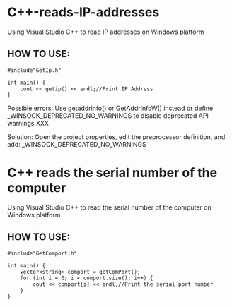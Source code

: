 # C++-reads-IP-addresses
Using Visual Studio C++ to read IP addresses on Windows platform

## HOW TO USE:
```
#include"GetIp.h"

int main() {
	cout << getip() << endl;//Print IP Address
}
```

Possible errors:
Use getaddrinfo() or GetAddrInfoW() instead or define _WINSOCK_DEPRECATED_NO_WARNINGS to disable deprecated API warnings XXX

Solution:
Open the project properties, edit the preprocessor definition, and add:
_WINSOCK_DEPRECATED_NO_WARNINGS

# C++ reads the serial number of the computer
Using Visual Studio C++ to read the serial number of the computer on Windows platform

## HOW TO USE:
```
#include"GetComport.h"

int main() {
    vector<string> comport = getComPort();
    for (int i = 0; i < comport.size(); i++) {
        cout << comport[i] << endl;//Print the serial port number
    }
}
```
